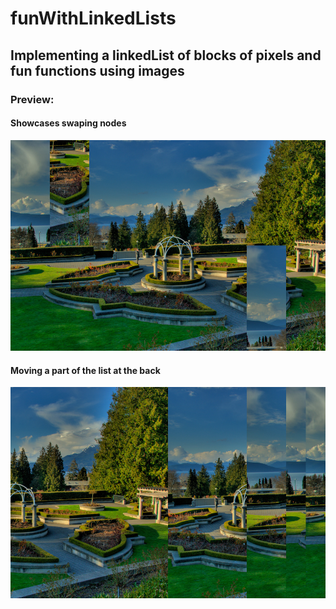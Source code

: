 # funWithLinkedLists
## Implementing a linkedList of blocks of pixels and fun functions using images

### Preview: 
#### Showcases swaping nodes
![](https://github.com/himanshuc71/funWithLinkedLists/blob/master/images/given-swapEasy.png)
#### Moving a part of the list at the back
![](https://github.com/himanshuc71/funWithLinkedLists/blob/master/images/given-moveToBack.png)

